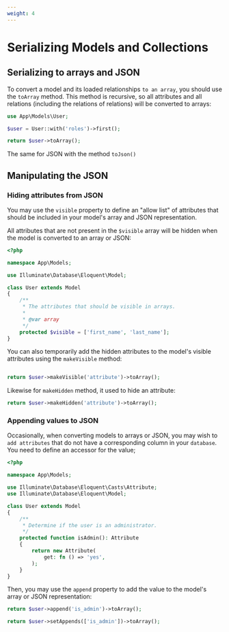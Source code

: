 ```yaml
---
weight: 4
---
```


# Serializing Models and Collections

## Serializing to arrays and JSON

To convert a model and its loaded relationships `to an array`, you should use the `toArray` method. This method is recursive, so all attributes and all relations (including the relations of relations) will be converted to arrays:

```php
use App\Models\User;

$user = User::with('roles')->first();

return $user->toArray();
```

The same for JSON with the method `toJson()`

## Manipulating the JSON

### Hiding attributes from JSON

You may use the `visible` property to define an "allow list" of attributes that should be included in your model's array and JSON representation.

All attributes that are not present in the `$visible` array will be hidden when the model is converted to an array or JSON:

```php
<?php

namespace App\Models;

use Illuminate\Database\Eloquent\Model;

class User extends Model
{
    /**
     * The attributes that should be visible in arrays.
     *
     * @var array
     */
    protected $visible = ['first_name', 'last_name'];
}
```

You can also temporarily add the hidden attributes to the model's visible attributes using the `makeVisible` method:

```php

return $user->makeVisible('attribute')->toArray();
```

Likewise for `makeHidden` method, it used to hide an attribute:

```php
return $user->makeHidden('attribute')->toArray();
```

### Appending values to JSON

Occasionally, when converting models to arrays or JSON, you may wish to `add attributes` that do not have a corresponding column in your `database`. You need to define an accessor for the value;

```php
<?php

namespace App\Models;

use Illuminate\Database\Eloquent\Casts\Attribute;
use Illuminate\Database\Eloquent\Model;

class User extends Model
{
    /**
     * Determine if the user is an administrator.
     */
    protected function isAdmin(): Attribute
    {
        return new Attribute(
            get: fn () => 'yes',
        );
    }
}
```

Then, you may use the `append` property to add the value to the model's array or JSON representation:

```php
return $user->append('is_admin')->toArray();

return $user->setAppends(['is_admin'])->toArray();

```
